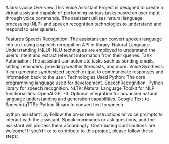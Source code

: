 #Jarvisvoice
Overview
This Voice Assistant Project is designed to create a virtual assistant capable of performing various tasks based on user input through voice commands. The assistant utilizes natural language processing (NLP) and speech recognition technologies to understand and respond to user queries.

Features
Speech Recognition: The assistant can convert spoken language into text using a speech recognition API or library.
Natural Language Understanding (NLU): NLU techniques are employed to understand the user's intent and extract relevant information from their queries.
Task Automation: The assistant can automate tasks such as sending emails, setting reminders, providing weather forecasts, and more.
Voice Synthesis: It can generate synthesized speech output to communicate responses and information back to the user.
Technologies Used
Python: The core programming language used for development.
SpeechRecognition: Python library for speech recognition.
NLTK: Natural Language Toolkit for NLP functionalities.
OpenAI GPT-3: Optional integration for advanced natural language understanding and generation capabilities.
Google Text-to-Speech (gTTS): Python library to convert text to speech.

python assistant1.py
Follow the on-screen instructions or voice prompts to interact with the assistant.
Speak commands or ask questions, and the assistant will process them accordingly.
Contributing
Contributions are welcome! If you'd like to contribute to this project, please follow these steps:
